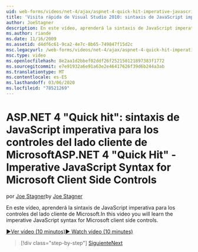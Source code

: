 ```yaml
---
uid: web-forms/videos/net-4/ajax/aspnet-4-quick-hit-imperative-javascript-syntax-for-microsoft-client-side-controls
title: 'Visita rápida de Visual Studio 2010: sintaxis de JavaScript imperativa para los controles del lado cliente de Microsoft | Microsoft Docs'
author: JoeStagner
description: En este vídeo, aprenderá la sintaxis de JavaScript imperativa para los controles del lado cliente de Microsoft.
ms.author: riande
ms.date: 11/16/2009
ms.assetid: d4df6c61-9ca2-4e7c-8b65-749847f15d2c
msc.legacyurl: /web-forms/videos/net-4/ajax/aspnet-4-quick-hit-imperative-javascript-syntax-for-microsoft-client-side-controls
msc.type: video
ms.openlocfilehash: 8e2aa1d2bbef02ddf26f252150121897383f1772
ms.sourcegitcommit: e7e91932a6e91a63e2e46417626f39d6b244a3ab
ms.translationtype: MT
ms.contentlocale: es-ES
ms.lasthandoff: 03/06/2020
ms.locfileid: "78521269"
---
```

# <a name="aspnet-4-quick-hit---imperative-javascript-syntax-for-microsoft-client-side-controls"></a><span data-ttu-id="fa4fd-103">ASP.NET 4 "Quick hit": sintaxis de JavaScript imperativa para los controles del lado cliente de Microsoft</span><span class="sxs-lookup"><span data-stu-id="fa4fd-103">ASP.NET 4 "Quick Hit" - Imperative JavaScript Syntax for Microsoft Client Side Controls</span></span>

<span data-ttu-id="fa4fd-104">por [Joe Stagner](https://github.com/JoeStagner)</span><span class="sxs-lookup"><span data-stu-id="fa4fd-104">by [Joe Stagner](https://github.com/JoeStagner)</span></span>

<span data-ttu-id="fa4fd-105">En este vídeo, aprenderá la sintaxis de JavaScript imperativa para los controles del lado cliente de Microsoft.</span><span class="sxs-lookup"><span data-stu-id="fa4fd-105">In this video you will learn the imperative JavaScript syntax for Microsoft client side controls.</span></span> 

[<span data-ttu-id="fa4fd-106">&#9654;Ver vídeo (10 minutos)</span><span class="sxs-lookup"><span data-stu-id="fa4fd-106">&#9654; Watch video (10 minutes)</span></span>](https://channel9.msdn.com/Blogs/ASP-NET-Site-Videos/aspnet-4-quick-hit-imperative-javascript-syntax-for-microsoft-client-side-controls)

> [!div class="step-by-step"]
> [<span data-ttu-id="fa4fd-107">Siguiente</span><span class="sxs-lookup"><span data-stu-id="fa4fd-107">Next</span></span>](aspnet-4-quick-hit-the-scriptloader.md)
